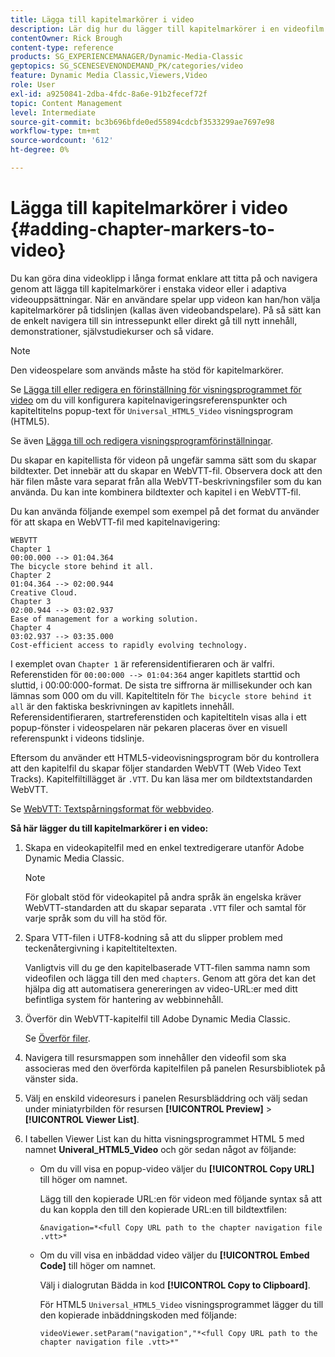 ```yaml
---
title: Lägga till kapitelmarkörer i video
description: Lär dig hur du lägger till kapitelmarkörer i en videofilm i Adobe Dynamic Media Classic.
contentOwner: Rick Brough
content-type: reference
products: SG_EXPERIENCEMANAGER/Dynamic-Media-Classic
geptopics: SG_SCENESEVENONDEMAND_PK/categories/video
feature: Dynamic Media Classic,Viewers,Video
role: User
exl-id: a9250841-2dba-4fdc-8a6e-91b2fecef72f
topic: Content Management
level: Intermediate
source-git-commit: bc3b696bfde0ed55894cdcbf3533299ae7697e98
workflow-type: tm+mt
source-wordcount: '612'
ht-degree: 0%

---
```


# Lägga till kapitelmarkörer i video {#adding-chapter-markers-to-video}

Du kan göra dina videoklipp i långa format enklare att titta på och navigera genom att lägga till kapitelmarkörer i enstaka videor eller i adaptiva videouppsättningar. När en användare spelar upp videon kan han/hon välja kapitelmarkörer på tidslinjen (kallas även videobandspelare). På så sätt kan de enkelt navigera till sin intressepunkt eller direkt gå till nytt innehåll, demonstrationer, självstudiekurser och så vidare.

>[!NOTE]
>
>Den videospelare som används måste ha stöd för kapitelmarkörer.

Se [Lägga till eller redigera en förinställning för visningsprogrammet för video](previewing-videos-video-viewer.md#adding_or_editing_a_video_viewer_preset) om du vill konfigurera kapitelnavigeringsreferenspunkter och kapiteltitelns popup-text för `Universal_HTML5_Video` visningsprogram (HTML5).

Se även [Lägga till och redigera visningsprogramförinställningar](application-setup.md#adding_and_editing_viewer_presets).

Du skapar en kapitellista för videon på ungefär samma sätt som du skapar bildtexter. Det innebär att du skapar en WebVTT-fil. Observera dock att den här filen måste vara separat från alla WebVTT-beskrivningsfiler som du kan använda. Du kan inte kombinera bildtexter och kapitel i en WebVTT-fil.

Du kan använda följande exempel som exempel på det format du använder för att skapa en WebVTT-fil med kapitelnavigering:

```as3
WEBVTT 
Chapter 1 
00:00.000 --> 01:04.364 
The bicycle store behind it all. 
Chapter 2 
01:04.364 --> 02:00.944 
Creative Cloud. 
Chapter 3 
02:00.944 --> 03:02.937 
Ease of management for a working solution. 
Chapter 4 
03:02.937 --> 03:35.000 
Cost-efficient access to rapidly evolving technology.
```

I exemplet ovan `Chapter 1` är referensidentifieraren och är valfri. Referenstiden för `00:00:000 --> 01:04:364` anger kapitlets starttid och sluttid, i 00:00:000-format. De sista tre siffrorna är millisekunder och kan lämnas som 000 om du vill. Kapiteltiteln för `The bicycle store behind it all` är den faktiska beskrivningen av kapitlets innehåll. Referensidentifieraren, startreferenstiden och kapiteltiteln visas alla i ett popup-fönster i videospelaren när pekaren placeras över en visuell referenspunkt i videons tidslinje.

Eftersom du använder ett HTML5-videovisningsprogram bör du kontrollera att den kapitelfil du skapar följer standarden WebVTT (Web Video Text Tracks). Kapitelfiltillägget är `.VTT`. Du kan läsa mer om bildtextstandarden WebVTT.

Se [WebVTT: Textspårningsformat för webbvideo](https://w3c.github.io/webvtt/).

**Så här lägger du till kapitelmarkörer i en video:**

1. Skapa en videokapitelfil med en enkel textredigerare utanför Adobe Dynamic Media Classic.

   >[!NOTE]
   >
   >För globalt stöd för videokapitel på andra språk än engelska kräver WebVTT-standarden att du skapar separata `.VTT` filer och samtal för varje språk som du vill ha stöd för.

1. Spara VTT-filen i UTF8-kodning så att du slipper problem med teckenåtergivning i kapiteltiteltexten.

   Vanligtvis vill du ge den kapitelbaserade VTT-filen samma namn som videofilen och lägga till den med `chapters`. Genom att göra det kan det hjälpa dig att automatisera genereringen av video-URL:er med ditt befintliga system för hantering av webbinnehåll.

1. Överför din WebVTT-kapitelfil till Adobe Dynamic Media Classic.

   Se [Överför filer](uploading-files.md#uploading_files).

1. Navigera till resursmappen som innehåller den videofil som ska associeras med den överförda kapitelfilen på panelen Resursbibliotek på vänster sida.
1. Välj en enskild videoresurs i panelen Resursbläddring och välj sedan under miniatyrbilden för resursen **[!UICONTROL Preview]** > **[!UICONTROL Viewer List]**.
1. I tabellen Viewer List kan du hitta visningsprogrammet HTML 5 med namnet **Univeral_HTML5_Video** och gör sedan något av följande:

   * Om du vill visa en popup-video väljer du **[!UICONTROL Copy URL]** till höger om namnet.

     Lägg till den kopierade URL:en för videon med följande syntax så att du kan koppla den till den kopierade URL:en till bildtextfilen:

     `&navigation=*<full Copy URL path to the chapter navigation file .vtt>*`

   * Om du vill visa en inbäddad video väljer du **[!UICONTROL Embed Code]** till höger om namnet.

     Välj i dialogrutan Bädda in kod **[!UICONTROL Copy to Clipboard]**.

     För HTML5 `Universal_HTML5_Video` visningsprogrammet lägger du till den kopierade inbäddningskoden med följande:

     `videoViewer.setParam("navigation","*<full Copy URL path to the chapter navigation file .vtt>*"`
